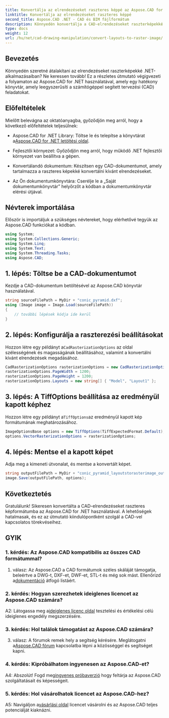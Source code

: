 ```yaml
---
title: Konvertálja az elrendezéseket raszteres képpé az Aspose.CAD for .NET-ben
linktitle: Konvertálja az elrendezéseket raszteres képpé
second_title: Aspose.CAD .NET - CAD és BIM fájlformátum
description: Könnyedén konvertálja a CAD-elrendezéseket raszterképekké az Aspose.CAD for .NET segítségével. Fokozza fejlesztését hatékony CAD-manipulációs képességekkel.
type: docs
weight: 12
url: /hu/net/cad-drawing-manipulation/convert-layouts-to-raster-image/
---
```

## Bevezetés

Könnyedén szeretné átalakítani az elrendezéseket raszterképekké .NET-alkalmazásaiban? Ne keressen tovább! Ez a részletes útmutató végigvezeti a folyamaton az Aspose.CAD for .NET használatával, amely egy hatékony könyvtár, amely leegyszerűsíti a számítógéppel segített tervezési (CAD) feladatokat.

## Előfeltételek

Mielőtt belevágna az oktatóanyagba, győződjön meg arról, hogy a következő előfeltételek teljesülnek:

- Aspose.CAD for .NET Library: Töltse le és telepítse a könyvtárat a[Aspose.CAD for .NET letöltési oldal](https://releases.aspose.com/cad/net/).

- Fejlesztői környezet: Győződjön meg arról, hogy működő .NET fejlesztői környezet van beállítva a gépen.

- Konvertálandó dokumentum: Készítsen egy CAD-dokumentumot, amely tartalmazza a raszteres képekké konvertálni kívánt elrendezéseket.

- Az Ön dokumentumkönyvtára: Cserélje le a „Saját dokumentumkönyvtár” helyőrzőt a kódban a dokumentumkönyvtár elérési útjával.

## Névterek importálása

Először is importáljuk a szükséges névtereket, hogy elérhetővé tegyük az Aspose.CAD funkciókat a kódban.

```csharp
using System;
using System.Collections.Generic;
using System.Linq;
using System.Text;
using System.Threading.Tasks;
using Aspose.CAD;
```

## 1. lépés: Töltse be a CAD-dokumentumot

Kezdje a CAD-dokumentum betöltésével az Aspose.CAD könyvtár használatával.

```csharp
string sourceFilePath = MyDir + "conic_pyramid.dxf";
using (Image image = Image.Load(sourceFilePath))
{
    // további lépések kódja ide kerül
}
```

## 2. lépés: Konfigurálja a raszterezési beállításokat

 Hozzon létre egy példányt a`CadRasterizationOptions` az oldal szélességének és magasságának beállításához, valamint a konvertálni kívánt elrendezések megadásához.

```csharp
CadRasterizationOptions rasterizationOptions = new CadRasterizationOptions();
rasterizationOptions.PageWidth = 1200;
rasterizationOptions.PageHeight = 1200;
rasterizationOptions.Layouts = new string[] { "Model", "Layout1" };
```

## 3. lépés: A TiffOptions beállítása az eredményül kapott képhez

 Hozzon létre egy példányt a`TiffOptions`az eredményül kapott kép formátumának meghatározásához.

```csharp
ImageOptionsBase options = new TiffOptions(TiffExpectedFormat.Default);
options.VectorRasterizationOptions = rasterizationOptions;
```

## 4. lépés: Mentse el a kapott képet

Adja meg a kimeneti útvonalat, és mentse a konvertált képet.

```csharp
string outputFilePath = MyDir + "conic_pyramid_layoutstorasterimage_out.tiff";
image.Save(outputFilePath, options);
```

## Következtetés

Gratulálunk! Sikeresen konvertálta a CAD-elrendezéseket raszteres képformátumba az Aspose.CAD for .NET használatával. A lehetőségek hatalmasak, és ez az útmutató kiindulópontként szolgál a CAD-vel kapcsolatos törekvéseihez.

## GYIK

### 1. kérdés: Az Aspose.CAD kompatibilis az összes CAD formátummal?

 1. válasz: Az Aspose.CAD a CAD formátumok széles skáláját támogatja, beleértve a DWG-t, DXF-et, DWF-et, STL-t és még sok mást. Ellenőrizd a[dokumentáció](https://reference.aspose.com/cad/net/) átfogó listáért.

### 2. kérdés: Hogyan szerezhetek ideiglenes licencet az Aspose.CAD számára?

 A2: Látogassa meg a[ideiglenes licenc oldal](https://purchase.aspose.com/temporary-license/) tesztelési és értékelési célú ideiglenes engedély megszerzésére.

### 3. kérdés: Hol találok támogatást az Aspose.CAD számára?

 3. válasz: A fórumok remek hely a segítség kérésére. Meglátogatni a[Aspose.CAD fórum](https://forum.aspose.com/c/cad/19) kapcsolatba lépni a közösséggel és segítséget kapni.

### 4. kérdés: Kipróbálhatom ingyenesen az Aspose.CAD-et?

 A4: Abszolút! Fogd meg[ingyenes próbaverzió](https://releases.aspose.com/) hogy feltárja az Aspose.CAD szolgáltatásait és képességeit.

### 5. kérdés: Hol vásárolhatok licencet az Aspose.CAD-hez?

 A5: Navigáljon a[vásárlási oldal](https://purchase.aspose.com/buy) licencet vásárolni és az Aspose.CAD teljes potenciálját kiaknázni.